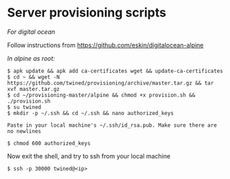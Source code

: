 # Server provisioning scripts

*For digital ocean*

Follow instructions from https://github.com/eskin/digitalocean-alpine

*In alpine as root:*

    $ apk update && apk add ca-certificates wget && update-ca-certificates
    $ cd ~ && wget -N https://github.com/twined/provisioning/archive/master.tar.gz && tar xvf master.tar.gz
    $ cd ~/provisioning-master/alpine && chmod +x provision.sh && ./provision.sh
    $ su twined
    $ mkdir -p ~/.ssh && cd ~/.ssh && nano authorized_keys

    Paste in your local machine's ~/.ssh/id_rsa.pub. Make sure there are no newlines

    $ chmod 600 authorized_keys

Now exit the shell, and try to ssh from your local machine

    $ ssh -p 30000 twined@<ip>
